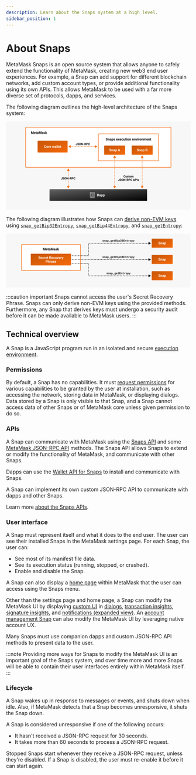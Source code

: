 ```yaml
---
description: Learn about the Snaps system at a high level.
sidebar_position: 1
---
```


# About Snaps

MetaMask Snaps is an open source system that allows anyone to safely extend the functionality of
MetaMask, creating new web3 end user experiences.
For example, a Snap can add support for different blockchain networks, add custom account types, or
provide additional functionality using its own APIs.
This allows MetaMask to be used with a far more diverse set of protocols, dapps, and services.

The following diagram outlines the high-level architecture of the Snaps system:

![Snaps architecture diagram](../../assets/snaps-architecture.png)

The following diagram illustrates how Snaps can [derive non-EVM keys](../../features/non-evm-networks.md) using
[`snap_getBip32Entropy`](../../reference/snaps-api.md#snap_getbip32entropy),
[`snap_getBip44Entropy`](../../reference/snaps-api.md#snap_getbip44entropy), and
[`snap_getEntropy`](../../reference/snaps-api.md#snap_getentropy):

![Snaps get entropy diagram](../../assets/snaps-getentropy.png)

:::caution important
Snaps cannot access the user's Secret Recovery Phrase.
Snaps can only derive non-EVM keys using the provided methods.
Furthermore, any Snap that derives keys must undergo a security audit before it can be made
available to MetaMask users.
:::

## Technical overview

A Snap is a JavaScript program run in an isolated and secure [execution environment](execution-environment.md).

### Permissions

By default, a Snap has no capabilities.
It must [request permissions](../../how-to/request-permissions.md) for various capabilities to be
granted by the user at installation, such as accessing the network, storing data in MetaMask, or
displaying dialogs.
Data stored by a Snap is only visible to that Snap, and a Snap cannot access data of other Snaps or
of MetaMask core unless given permission to do so.

### APIs

A Snap can communicate with MetaMask using the [Snaps API](../../reference/snaps-api.md) and some
[MetaMask JSON-RPC API](/wallet/reference/json-rpc-methods) methods.
The Snaps API allows Snaps to extend or modify the functionality of MetaMask, and communicate with
other Snaps.

Dapps can use the [Wallet API for Snaps](../../reference/wallet-api-for-snaps.md) to install and
communicate with Snaps.

A Snap can implement its own custom JSON-RPC API to communicate with dapps and other Snaps.

Learn more [about the Snaps APIs](apis.md).

### User interface

A Snap must represent itself and what it does to the end user.
The user can see their installed Snaps in the MetaMask settings page.
For each Snap, the user can:

- See most of its manifest file data.
- See its execution status (running, stopped, or crashed).
- Enable and disable the Snap.

A Snap can also display a [home page](../../features/custom-ui/home-pages.md) within MetaMask that
the user can access using the Snaps menu.

Other than the settings page and home page, a Snap can modify the MetaMask UI by displaying
[custom UI](../../features/custom-ui/index.md) in
[dialogs](../../features/custom-ui/dialogs.md),
[transaction insights](../../features/transaction-insights.md),
[signature insights](../../features/signature-insights.md), and
[notifications (expanded view)](../../features/notifications.md#expanded-view).
An [account management Snap](../../features/custom-evm-accounts/index.md) can also modify the MetaMask UI by leveraging native account UX.

Many Snaps must use companion dapps and custom JSON-RPC API methods to
present data to the user.

:::note
Providing more ways for Snaps to modify the MetaMask UI is an important goal of the Snaps system,
and over time more and more Snaps will be able to contain their user interfaces entirely within
MetaMask itself.
:::

### Lifecycle

A Snap wakes up in response to messages or events, and shuts down when idle.
Also, if MetaMask detects that a Snap becomes unresponsive, it shuts the Snap down.

A Snap is considered unresponsive if one of the following occurs:

- It hasn't received a JSON-RPC request for 30 seconds.
- It takes more than 60 seconds to process a JSON-RPC request.

Stopped Snaps start whenever they receive a JSON-RPC request, unless they're disabled.
If a Snap is disabled, the user must re-enable it before it can start again.
